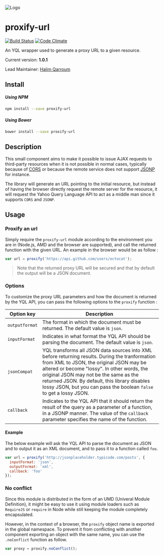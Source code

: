 ![Logo](https://s.yimg.com/lq/i/us/pps/yql128.gif)

# proxify-url

[![Build Status](https://travis-ci.org/HQarroum/proxify-url.svg?branch=master)](https://travis-ci.org/HQarroum/proxify-url)
[![Code Climate](https://codeclimate.com/github/HQarroum/proxify-url/badges/gpa.svg)](https://codeclimate.com/github/HQarroum/proxify-url)

An YQL wrapper used to generate a proxy URL to a given resource.

Current version: **1.0.1**

Lead Maintainer: [Halim Qarroum](mailto:hqarroum@awox.com)

## Install

##### Using NPM

```bash
npm install --save proxify-url
```

##### Using Bower

```bash
bower install --save proxify-url
```

## Description

This small component aims to make it possible to issue AJAX requests to third-party resources when it is not possible in normal cases, typically because of [CORS](https://en.wikipedia.org/wiki/Cross-origin_resource_sharing) or because the remote service does not support [JSONP](https://en.wikipedia.org/wiki/JSONP) for instance.

The library will generate an URL pointing to the initial resource, but instead of having the browser directly request the remote server for the resource, it will request the Yahoo Query Language API to act as a middle man since it supports `CORS` and `JSONP`.

## Usage

### Proxify an url

Simply require the `proxify-url` module according to the environment you are in (Node.js, AMD and the browser are supported), and call the returned function with the given URL. An example in the browser would be as follow :

```javascript
var url = proxify('https://api.github.com/users/octocat');
```

> Note that the returned proxy URL will be secured and that by default the output will be a JSON document.

### Options

To customize the proxy URL parameters and how the document is returned by the YQL API, you can pass the following options to the `proxify` function :

Option key    | Description
------------- | -------------
`outputformat`| The format in which the document must be returned. The default value is `json`.
`inputFormat` | Indicates in what format the YQL API should be parsing the document. The default value is `json`.
`jsonCompat`  | YQL transforms all JSON data sources into XML before returning results. During the tranformation from XML to JSON, the original JSON may be altered or become "lossy". In other words, the original JSON may not be the same as the returned JSON. By default, this library disables lossy JSON, but you can pass the boolean `false` to get a lossy JSON.
`callback`    | Indicates to the YQL API that it should return the result of the query as a parameter of a function, in a JSONP manner. The value of the `callback` parameter specifies the name of the function.

#### Example

The below example will ask the YQL API to parse the document as JSON and to output it as an XML document, and to pass it to a function called `foo`.

```javascript
var url = proxify('http://jsonplaceholder.typicode.com/posts', {
  inputFormat: 'json',
  outputFormat: 'xml',
  callback: 'foo'
});
```

### No conflict

Since this module is distributed in the form of an UMD (Univeral Module Definition), it might be easy to use it using module loaders such as `RequireJS` or `require` in Node while still keeping the module completely encapsulated.

However, in the context of a browser, the `proxify` object name is exported in the global namespace. To prevent it from conflicting with another component exporting an object with the same name, you can use the `.noConflict` function as follow.

```javascript
var proxy = proxify.noConflict();
```
